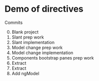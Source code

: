 # Demo of directives

Commits

0) Blank project
1) Slant prep work
2) Slant implementation
3) Model change prep work
4) Model change implementation
5) Components bootstrap panes prep work
6) Extract <pane>
7) Extract <tabs>
8) Add ngModel
